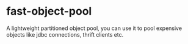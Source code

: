 fast-object-pool
================

A lightweight partitioned object pool, you can use it to pool expensive objects like jdbc connections, thrift clients etc.

